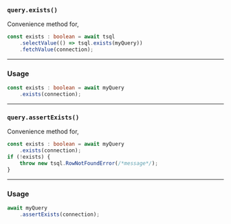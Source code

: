 ### `query.exists()`

Convenience method for,
```ts
const exists : boolean = await tsql
    .selectValue(() => tsql.exists(myQuery))
    .fetchValue(connection);
```

-----

### Usage

```ts
const exists : boolean = await myQuery
    .exists(connection);
```

-----

### `query.assertExists()`

Convenience method for,
```ts
const exists : boolean = await myQuery
    .exists(connection);
if (!exists) {
    throw new tsql.RowNotFoundError(/*message*/);
}
```

-----

### Usage

```ts
await myQuery
    .assertExists(connection);
```
